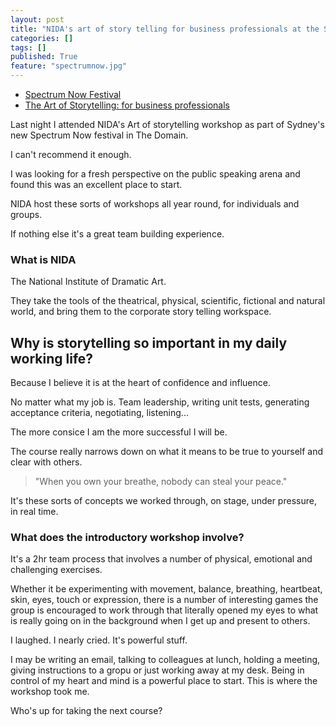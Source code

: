 ```yaml
---
layout: post
title: "NIDA's art of story telling for business professionals at the Spectrum Now Festival."
categories: []
tags: []
published: True
feature: "spectrumnow.jpg"
---
```


- [Spectrum Now Festival](http://spectrumnow.com.au/)
- [The Art of Storytelling: for business professionals](https://www.open.nida.edu.au/class/CAOS-16N1)

Last night I attended NIDA's Art of storytelling workshop as part of Sydney's new Spectrum Now festival in The Domain.

I can't recommend it enough.

I was looking for a fresh perspective on the public speaking arena and found this was an excellent place to start. 

NIDA host these sorts of workshops all year round, for individuals and groups. 

If nothing else it's a great team building experience.

### What is NIDA

The National Institute of Dramatic Art.

They take the tools of the theatrical, physical, scientific, fictional and natural world, and bring them to the corporate story telling workspace.

## Why is storytelling so important in my daily working life?

Because I believe it is at the heart of confidence and influence.

No matter what my job is. Team leadership, writing unit tests, generating acceptance criteria, negotiating, listening... 

The more consice I am the more successful I will be. 

The course really narrows down on what it means to be true to yourself and clear with others.

> "When you own your breathe, nobody can steal your peace."

It's these sorts of concepts we worked through, on stage, under pressure, in real time.

### What does the introductory workshop involve?

It's a 2hr team process that involves a number of physical, emotional and challenging exercises.

Whether it be experimenting with movement, balance, breathing, heartbeat, skin, eyes, touch or expression, there is a number of interesting games the group is encouraged to work through that literally opened my eyes to what is really going on in the background when I get up and present to others.

I laughed. I nearly cried. It's powerful stuff.

I may be writing an email, talking to colleagues at lunch, holding a meeting, giving instructions to a gropu or just working away at my desk. Being in control of my heart and mind is a powerful place to start. This is where the workshop took me.

Who's up for taking the next course?